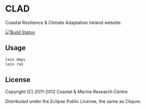# CLAD

Coastal Resilience & Climate Adaptation Ireland website.

[![Build Status](https://secure.travis-ci.org/CMRC/CLAD.png)](http://travis-ci.org/CMRC/CLAD)

## Usage

```bash
lein deps
lein run
```

## License

Copyright (C) 2011-2012 Coastal & Marine Research Centre

Distributed under the Eclipse Public License, the same as Clojure.

